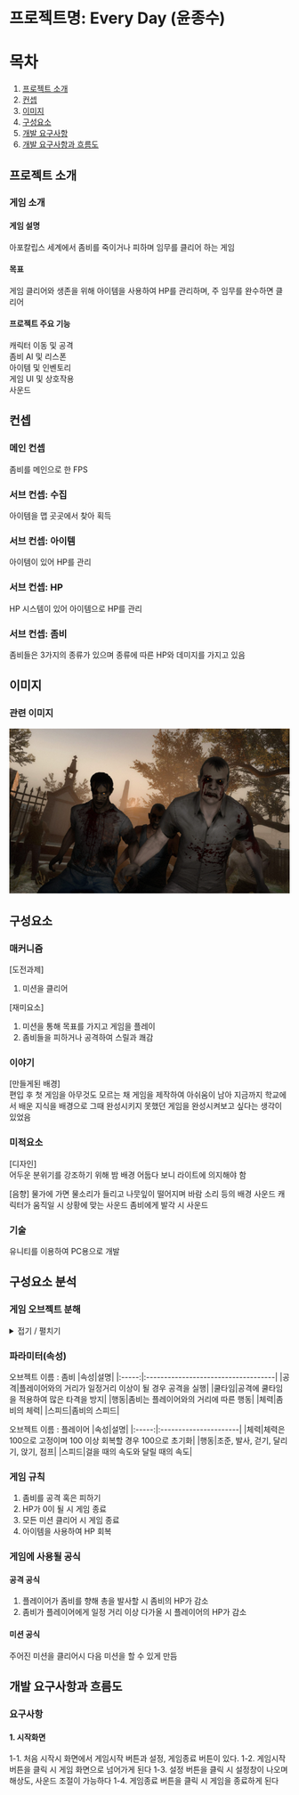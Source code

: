 # 프로젝트명: Every Day (윤종수)

# 목차
1. [프로젝트 소개](#프로젝트-소개)
2. [컨셉](#컨셉)
3. [이미지](#이미지)
4. [구성요소](#구성요소)
5. [개발 요구사항](#구성요소-분석)
6. [개발 요구사항과 흐름도](#개발-요구사항과-흐름도)

## 프로젝트 소개
### 게임 소개

#### 게임 설명
아포칼립스 세계에서 좀비를 죽이거나 피하며 임무를 클리어 하는 게임

#### 목표
게임 클리어와 생존을 위해 아이템을 사용하여 HP를 관리하며, 주 임무를 완수하면 클리어

#### 프로젝트 주요 기능
캐릭터 이동 및 공격  
좀비 AI 및 리스폰  
아이템 및 인벤토리  
게임 UI 및 상호작용  
사운드  

## 컨셉

### 메인 컨셉
좀비를 메인으로 한 FPS  

### 서브 컨셉: 수집
아이템을 맵 곳곳에서 찾아 획득

### 서브 컨셉: 아이템
아이템이 있어 HP를 관리

### 서브 컨셉: HP
HP 시스템이 있어 아이템으로 HP를 관리

### 서브 컨셉: 좀비
좀비들은 3가지의 종류가 있으며 종류에 따른 HP와 데미지를 가지고 있음

## 이미지
### 관련 이미지
![Example Image](Image.PNG)

## 구성요소
### 매커니즘
[도전과제]  
1. 미션을 클리어

[재미요소]
1. 미션을 통해 목표를 가지고 게임을 플레이
2. 좀비들을 피하거나 공격하여 스릴과 쾌감

### 이야기
[만들게된 배경]  
편입 후 첫 게임을 아무것도 모르는 채 게임을 제작하여 아쉬움이 남아 지금까지 학교에서 배운 지식을 배경으로 그때 완성시키지 못했던 게임을 완성시켜보고 싶다는 생각이 있었음   

### 미적요소
[디자인]  
어두운 분위기를 강조하기 위해 밤 배경
어둡다 보니 라이트에 의지해야 함
  
[음향]
물가에 가면 물소리가 들리고 나뭇잎이 떨어지며 바람 소리 등의 배경 사운드
캐릭터가 움직일 시 상황에 맞는 사운드
좀비에게 발각 시 사운드

### 기술
유니티를 이용하여 PC용으로 개발

## 구성요소 분석
### 게임 오브젝트 분해
<details>
  <summary>접기 / 펼치기</summary>
  
|연변|종류|오브젝트 이름|이미지|  
|:-:|:-----:|:-----:|:-----------------:|
|1|좀비|남자 일반 좀비|![제품 A 이미지](이미지URL)|
|2|좀비|여자 일반 좀비||![제품 A 이미지](이미지URL)|
|3|좀비|뛰는 좀비||![제품 A 이미지](이미지URL)|
|4|좀비|탱크 좀비||![제품 A 이미지](이미지URL)|
|5|아이템|콜라||![제품 A 이미지](이미지URL)|
|6|아이템|매디킷||![제품 A 이미지](이미지URL)|
|7|아이템|토마토 스프||![제품 A 이미지](이미지URL)|
|8|아이템|미네스트로네||![제품 A 이미지](이미지URL)|
|9|아이템|완두콩 스튜||![제품 A 이미지](이미지URL)|
|10|퀘스트 아이템|백신||![제품 A 이미지](이미지URL)|
|11|퀘스트 아이템|나무 판자||![제품 A 이미지](이미지URL)|

</details>
  
### 파라미터(속성)
오브젝트 이름 : 좀비
|속성|설명|
|:-----:|:------------------------------------|
|공격|플레이어와의 거리가 일정거리 이상이 될 경우 공격을 실행|
|쿨타임|공격에 쿨타임을 적용하여 많은 타격을 방지|
|행동|좀비는 플레이어와의 거리에 따른 행동|
|체력|좀비의 체력|
|스피드|좀비의 스피드|

오브젝트 이름 : 플레이어
|속성|설명|
|:-----:|:----------------------|
|체력|체력은 100으로 고정이며 100 이상 회복할 경우 100으로 초기화|
|행동|조준, 발사, 걷기, 달리기, 앉기, 점프|
|스피드|걸을 때의 속도와 달릴 때의 속도|

### 게임 규칙
1. 좀비를 공격 혹은 피하기
2. HP가 0이 될 시 게임 종료
3. 모든 미션 클리어 시 게임 종료
4. 아이템을 사용하여 HP 회복

### 게임에 사용될 공식
#### 공격 공식
1. 플레이어가 좀비를 향해 총을 발사할 시 좀비의 HP가 감소
2. 좀비가 플레이어에게 일정 거리 이상 다가올 시 플레이어의 HP가 감소

#### 미션 공식
주어진 미션을 클리어시 다음 미션을 할 수 있게 만듬

## 개발 요구사항과 흐름도
### 요구사항
#### 1. 시작화면
1-1. 처음 시작시 화면에서 게임시작 버튼과 설정, 게임종료 버튼이 있다.
1-2. 게임시작 버튼을 클릭 시 게임 화면으로 넘어가게 된다
1-3. 설정 버튼을 클릭 시 설정창이 나오며 해상도, 사운드 조절이 가능하다
1-4. 게임종료 버튼을 클릭 시 게임을 종료하게 된다
